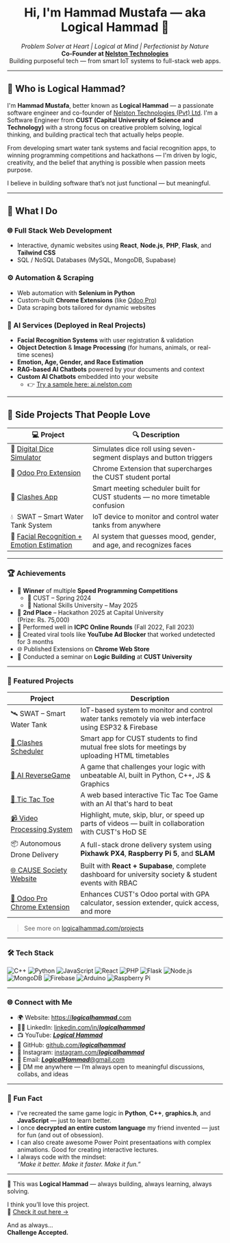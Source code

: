 <h1 align="center">Hi, I'm Hammad Mustafa — aka Logical Hammad 👋</h1>

<p align="center">
  <i>Problem Solver at Heart | Logical at Mind | Perfectionist by Nature</i><br>
  <b>Co-Founder at <a href="https://nelston.com" target="_blank">Nelston Technologies</a></b><br>
  Building purposeful tech — from smart IoT systems to full-stack web apps.
</p>

---

## 🧠 Who is Logical Hammad?

I'm **Hammad Mustafa**, better known as **Logical Hammad** — a passionate software engineer and co-founder of [Nelston Technologies (Pvt) Ltd](https://nelston.com). I'm a Software Engineer from **CUST (Capital University of Science and Technology)** with a strong focus on creative problem solving, logical thinking, and building practical tech that actually helps people.

From developing smart water tank systems and facial recognition apps, to winning programming competitions and hackathons — I'm driven by logic, creativity, and the belief that anything is possible when passion meets purpose.

I believe in building software that’s not just functional — but meaningful.

---

## 🔬 What I Do

### 🌐 Full Stack Web Development
- Interactive, dynamic websites using **React**, **Node.js**, **PHP**, **Flask**, and **Tailwind CSS**
- SQL / NoSQL Databases (MySQL, MongoDB, Supabase)

### ⚙️ Automation & Scraping
- Web automation with **Selenium in Python**
- Custom-built **Chrome Extensions** (like [Odoo Pro](https://www.youtube.com/watch?v=aIT_cMllCEM))
- Data scraping bots tailored for dynamic websites

### 🧠 AI Services (Deployed in Real Projects)
- **Facial Recognition Systems** with user registration & validation  
- **Object Detection** & **Image Processing** (for humans, animals, or real-time scenes)  
- **Emotion, Age, Gender, and Race Estimation**  
- **RAG-based AI Chatbots** powered by your documents and context  
- **Custom AI Chatbots** embedded into your website  
  - 👉 [Try a sample here: ai.nelston.com](https://ai.nelston.com)

---

## 🔧 Side Projects That People Love

| 💻 Project | 🔍 Description |
|-----------|----------------|
| 🎲 [Digital Dice Simulator](https://www.youtube.com/shorts/uhNQWa_6FMM) | Simulates dice roll using seven-segment displays and button triggers |
| 🧠 [Odoo Pro Extension](https://www.youtube.com/watch?v=aIT_cMllCEM) | Chrome Extension that supercharges the CUST student portal |
| 📅 [Clashes App](https://www.youtube.com/watch?v=XLKBIUMBXao) | Smart meeting scheduler built for CUST students — no more timetable confusion |
| 💧 &nbsp;SWAT – Smart Water Tank System | IoT device to monitor and control water tanks from anywhere |
| 🧪 [Facial Recognition + Emotion Estimation](#) | AI system that guesses mood, gender, and age, and recognizes faces |

---

### 🏆 Achievements

- 🥇 **Winner** of multiple **Speed Programming Competitions**
  - 🏁 CUST – Spring 2024  
  - 🏁 National Skills University – May 2025
- 🥈 **2nd Place** – Hackathon 2025 at Capital University  
  (Prize: Rs. 75,000)
- 🧠 Performed well in **ICPC Online Rounds** (Fall 2022, Fall 2023)
- 🌟 Created viral tools like **YouTube Ad Blocker** that worked undetected for 3 months
- 🌐 Published Extensions on **Chrome Web Store**
- 📢 Conducted a seminar on **Logic Building** at **CUST University**

---

### 🌟 Featured Projects

| Project | Description |
|--------|-------------|
| 🛰 SWAT – Smart Water Tank | IoT-based system to monitor and control water tanks remotely via web interface using ESP32 & Firebase |
| [📅 Clashes Scheduler](https://logicalhammad.com/projects/clashes) | Smart app for CUST students to find mutual free slots for meetings by uploading HTML timetables |
| [🧠 AI ReverseGame](https://logicalhammad.com/projects/ai-reversegame/) | A game that challenges your logic with unbeatable AI, built in Python, C++, JS & Graphics |
| [🌟 Tic Tac Toe](https://logicalhammad.com/projects/tic-tac-toe/) | A web based interactive Tic Tac Toe Game with an AI that's hard to beat |
| [📹 Video Processing System](https://logicalhammad.com/projects/video-processing-project) | Highlight, mute, skip, blur, or speed up parts of videos — built in collaboration with CUST's HoD SE |
| 📦 Autonomous Drone Delivery | A full-stack drone delivery system using **Pixhawk PX4**, **Raspberry Pi 5**, and **SLAM** |
| [🌐 CAUSE Society Website](https://cause.nelston.com) | Built with **React + Supabase**, complete dashboard for university society & student events with RBAC |
| [🧮 Odoo Pro Chrome Extension]([https://logicalhammad.com/projects/odoo-pro](https://chromewebstore.google.com/detail/cust-odoo-pro/apglkhdjelfbpedhbgaednhfhiehbobk)) | Enhances CUST's Odoo portal with GPA calculator, session extender, quick access, and more |

> See more on [logicalhammad.com/projects](https://logicalhammad.com/projects)

---

### 🛠 Tech Stack

![C++](https://img.shields.io/badge/-C++-00599C?style=flat&logo=c%2B%2B&logoColor=white)
![Python](https://img.shields.io/badge/-Python-3776AB?style=flat&logo=python&logoColor=white)
![JavaScript](https://img.shields.io/badge/-JavaScript-F7DF1E?style=flat&logo=javascript&logoColor=black)
![React](https://img.shields.io/badge/-React-61DAFB?style=flat&logo=react&logoColor=black)
![PHP](https://img.shields.io/badge/-PHP-777BB4?style=flat&logo=php&logoColor=white)
![Flask](https://img.shields.io/badge/-Flask-000000?style=flat&logo=flask)
![Node.js](https://img.shields.io/badge/-Node.js-339933?style=flat&logo=nodedotjs&logoColor=white)
![MongoDB](https://img.shields.io/badge/-MongoDB-47A248?style=flat&logo=mongodb&logoColor=white)
![Firebase](https://img.shields.io/badge/-Firebase-FFCA28?style=flat&logo=firebase&logoColor=black)
![Arduino](https://img.shields.io/badge/-Arduino-00979D?style=flat&logo=arduino&logoColor=white)
![Raspberry Pi](https://img.shields.io/badge/-RaspberryPi-C51A4A?style=flat&logo=raspberrypi&logoColor=white)

---

### 🌐 Connect with Me

- 🌍 Website: [https://<b><i>logicalhammad</i></b>.com](https://logicalhammad.com)
- 🧑‍💼 LinkedIn: [linkedin.com/in/<b><i>logicalhammad</i></b>](https://linkedin.com/in/logicalhammad)
- 📺 YouTube: [<b><i>Logical Hammad</i></b>](https://www.youtube.com/@TheLogicalHammad)
- 🧠 GitHub: [github.com/<b><i>logicalhammad</i></b>](https://github.com/logicalhammad)
- 🌟 Instagram: [instagram.com/<b><i>logicalhammad</i></b>](https://www.instagram.com/logicalhammad/)
- 📧 Email: [<b><i>LogicalHammad</b></i>@gmail.com](mailto:logicalhammad@gmail.com)
- 💬 DM me anywhere — I’m always open to meaningful discussions, collabs, and ideas

---

### 💬 Fun Fact

- I’ve recreated the same game logic in **Python**, **C++**, **graphics.h**, and **JavaScript** — just to learn better.
- I once **decrypted an entire custom language** my friend invented — just for fun (and out of obsession).
- I can also create awesome Power Point presentaations with complex animations. Good for creating interactive lectures.
- I always code with the mindset:  
  *“Make it better. Make it faster. Make it fun.”*

---

🚀 This was **Logical Hammad** — always building, always learning, always solving.

I think you’ll love this project.  
🔗 [Check it out here → ](#)

And as always...  
**Challenge Accepted.**





<!--
## Hi there 👋
**logicalhammad/logicalhammad** is a ✨ _special_ ✨ repository because its `README.md` (this file) appears on your GitHub profile.

Here are some ideas to get you started:

- 🔭 I’m currently working on ...
- 🌱 I’m currently learning ...
- 👯 I’m looking to collaborate on ...
- 🤔 I’m looking for help with ...
- 💬 Ask me about ...
- 📫 How to reach me: ...
- 😄 Pronouns: ...
- ⚡ Fun fact: ...
-->

